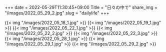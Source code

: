 +++
date  = 2022-05-29T11:30:45+09:00
Title = "日々の中で"
share_img = "/images/2022_05_29_2.jpg"
slug = "dailylife"
+++

{{< img "/images/2022_05_18_1.jpg" >}}
{{< img "/images/2022_05_19_1.jpg" >}}
{{< img "/images/2022_05_22_1.jpg" >}}
{{< img "/images/2022_05_22_2.jpg" >}}
{{< img "/images/2022_05_22_3.jpg" >}}
{{< img "/images/2022_05_28_1.jpg" >}}
{{< img "/images/2022_05_29_1.jpg" >}}
{{< img "/images/2022_05_29_2.jpg" >}}